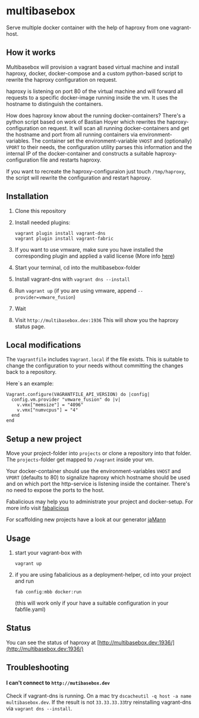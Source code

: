 # multibasebox

Serve multiple docker container with the help of haproxy from one vagrant-host.

## How it works

Multibasebox will provision a vagrant based virtual machine and install haproxy, docker, docker-compose and a custom python-based script to rewrite the haproxy configuration on request.

haproxy is listening on port 80 of the virtual machine and will forward all requests to a specific docker-image running inside the vm. It uses the hostname to distinguish the containers.

How does haproxy know about the running docker-containers? There's a python script based on work of Bastian Hoyer which rewrites the haproxy-configuration on request. It will scan all running docker-containers and get the hostname and port from all running containers via environment-variables. The container set the environment-variable `VHOST` and (optionally) `VPORT` to their needs, the configuration utility parses this information and the internal IP of the docker-container and constructs a suitable haproxy-configuration file and restarts haproxy.

If you want to recreate the haproxy-configuraion just touch `/tmp/haproxy`, the script will rewrite the configuration and restart haproxy.


## Installation

1. Clone this repository
2. Install needed plugins:

    ```
    vagrant plugin install vagrant-dns
    vagrant plugin install vagrant-fabric
    ```
   
3. If you want to use vmware, make sure you have installed the corresponding plugin and applied a valid license (More info [here](https://www.vagrantup.com/vmware/))
4. Start your terminal, cd into the multibasebox-folder
5. Install vagrant-dns with `vagrant dns --install`
6. Run `vagrant up` (if you are using vmware, append `--provider=vmware_fusion`)
7. Wait
8. Visit `http://multibasebox.dev:1936` This will show you the haproxy status page.

## Local modifications

The `Vagrantfile` includes `Vagrant.local` if the file exists. This is suitable to change the configuration to your needs without committing the changes back to a repository.

Here`s an example:
```
Vagrant.configure(VAGRANTFILE_API_VERSION) do |config|
  config.vm.provider "vmware_fusion" do |v|
    v.vmx["memsize"] = "4096"
    v.vmx["numvcpus"] = "4"
  end
end
```


## Setup a new project

Move your project-folder into `projects` or clone a repository into that folder. The `projects`-folder get mapped to `/vagrant` inside your vm.

Your docker-container should use the environment-variables ``VHOST`` and ``VPORT`` (defaults to 80) to signalize haproxy which hostname should be used and on which port the http-service is listening inside the container. There's no need to expose the ports to the host.

Fabalicious may help you to administrate your project and docker-setup. For more info visit [fabalicious](https://github.com/factorial-io/fabalicious)

For scaffolding new projects have a look at our generator [jaMann](https://github.com/factorial-io/generator-jaMann)


## Usage

1. start your vagrant-box with

    ```
    vagrant up
    ```

2. if you are using fabalicious as a deployment-helper, cd into your project and run

    ```
    fab config:mbb docker:run
    ```
    (this will work only if your have a suitable configuration in your fabfile.yaml)

## Status

You can see the status of haproxy at [http://multibasebox.dev:1936/](http://multibasebox.dev:1936/)

## Troubleshooting

#### I can't connect to `http://mutibasebox.dev`

Check if vagrant-dns is running. On a mac try `dscacheutil -q host -a name multibasebox.dev`. If the result is not `33.33.33.33`try reinstalling vagrant-dns via `vagrant dns --install`.



